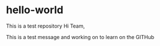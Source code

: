 # hello-world
This is a test repository
Hi Team,

This is a test message and working on to learn on the GITHub
